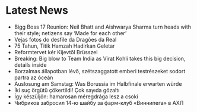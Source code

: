 # Latest News
-  Bigg Boss 17 Reunion: Neil Bhatt and Aishwarya Sharma turn heads with their style; netizens say ‘Made for each other’
-  Vejas fotos do desfile da Dragões da Real
-  75 Tahun, Titik Hamzah Hadirkan Geletar
-  Reformtervet kér Kijevtől Brüsszel
-  Breaking: Big blow to Team India as Virat Kohli takes this big decision, details inside
-  Borzalmas állapotban lévő, szétszaggatott emberi testrészeket sodort partra az óceán
-  Auslosung am Samstag: Was Borussia im Halbfinale erwarten würde
-  İki suç örgütü çökertildi! Çok sayıda gözaltı
-  Így készüljön: hamarosan méregdrága lesz a csoki
-  Чибриков забросил 14-ю шайбу за фарм-клуб «Виннипега» в АХЛ
